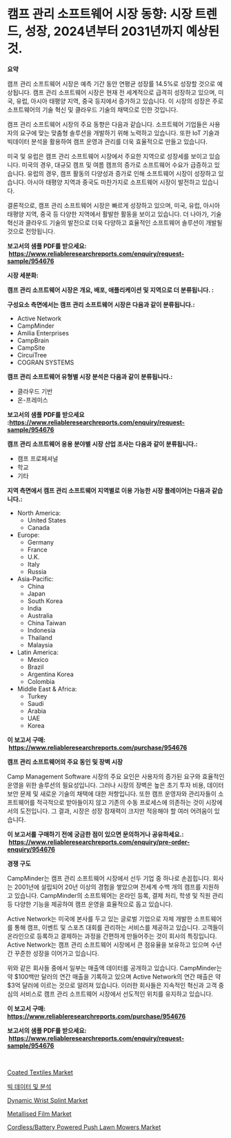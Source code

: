 <p><h1>캠프 관리 소프트웨어 시장 동향: 시장 트렌드, 성장, 2024년부터 2031년까지 예상된 것.</h1></p><p><strong>요약</strong></p>
<p><p>캠프 관리 소프트웨어 시장은 예측 기간 동안 연평균 성장률 14.5%로 성장할 것으로 예상됩니다. 캠프 관리 소프트웨어 시장은 현재 전 세계적으로 급격히 성장하고 있으며, 미국, 유럽, 아시아 태평양 지역, 중국 등지에서 증가하고 있습니다. 이 시장의 성장은 주로 소프트웨어의 기술 혁신 및 클라우드 기술의 채택으로 인한 것입니다.</p><p>캠프 관리 소프트웨어 시장의 주요 동향은 다음과 같습니다. 소프트웨어 기업들은 사용자의 요구에 맞는 맞춤형 솔루션을 개발하기 위해 노력하고 있습니다. 또한 IoT 기술과 빅데이터 분석을 활용하여 캠프 운영과 관리를 더욱 효율적으로 만들고 있습니다.</p><p>미국 및 유럽은 캠프 관리 소프트웨어 시장에서 주요한 지역으로 성장세를 보이고 있습니다. 미국의 경우, 대규모 캠프 및 여름 캠프의 증가로 소프트웨어 수요가 급증하고 있습니다. 유럽의 경우, 캠프 활동의 다양성과 증가로 인해 소프트웨어 시장이 성장하고 있습니다. 아시아 태평양 지역과 중국도 마찬가지로 소프트웨어 시장이 발전하고 있습니다.</p><p>결론적으로, 캠프 관리 소프트웨어 시장은 빠르게 성장하고 있으며, 미국, 유럽, 아시아 태평양 지역, 중국 등 다양한 지역에서 활발한 활동을 보이고 있습니다. 더 나아가, 기술 혁신과 클라우드 기술의 발전으로 더욱 다양하고 효율적인 소프트웨어 솔루션이 개발될 것으로 전망됩니다.</p></p>
<p><strong>보고서의 샘플 PDF를 받으세요: &nbsp;<a href="https://www.reliableresearchreports.com/enquiry/request-sample/954676">https://www.reliableresearchreports.com/enquiry/request-sample/954676</a></strong></p>
<p><strong>시장 세분화:</strong></p>
<p><strong> 캠프 관리 소프트웨어 시장은 개요, 배포, 애플리케이션 및 지역으로 더 분류됩니다. :</strong></p>
<p><strong>구성요소 측면에서는 캠프 관리 소프트웨어 시장은 다음과 같이 분류됩니다.:</strong></p>
<p><ul><li>Active Network</li><li>CampMinder</li><li>Amilia Enterprises</li><li>CampBrain</li><li>CampSite</li><li>CircuiTree</li><li>COGRAN SYSTEMS</li></ul></p>
<p><strong> 캠프 관리 소프트웨어 유형별 시장 분석은 다음과 같이 분류됩니다.:</strong></p>
<p><ul><li>클라우드 기반</li><li>온-프레미스</li></ul></p>
<p><strong>보고서의 샘플 PDF를 받으세요 :<a href="https://www.reliableresearchreports.com/enquiry/request-sample/954676">https://www.reliableresearchreports.com/enquiry/request-sample/954676</a></strong></p>
<p><strong> 캠프 관리 소프트웨어 응용 분야별 시장 산업 조사는 다음과 같이 분류됩니다.:</strong></p>
<p><ul><li>캠프 프로페셔널</li><li>학교</li><li>기타</li></ul></p>
<p><strong>지역 측면에서 캠프 관리 소프트웨어 지역별로 이용 가능한 시장 플레이어는 다음과 같습니다.:</strong></p>
<p><ul>
    <li>
        North America:
        <ul>
            <li>United States</li>
            <li>Canada</li>
        </ul>
    </li>
    <li>
        Europe:
        <ul>
            <li>Germany</li>
            <li>France</li>
            <li>U.K.</li>
            <li>Italy</li>
            <li>Russia</li>
        </ul>
    </li>
    <li>
        Asia-Pacific:
        <ul>
            <li>China</li>
            <li>Japan</li>
            <li>South Korea</li>
            <li>India</li>
            <li>Australia</li>
            <li>China Taiwan</li>
            <li>Indonesia</li>
            <li>Thailand</li>
            <li>Malaysia</li>
        </ul>
    </li>
    <li>
        Latin America:
        <ul>
            <li>Mexico</li>
            <li>Brazil</li>
            <li>Argentina Korea</li>
            <li>Colombia</li>
        </ul>
    </li>
    <li>
        Middle East & Africa:
        <ul>
            <li>Turkey</li>
            <li>Saudi</li>
            <li>Arabia</li>
            <li>UAE</li>
            <li>Korea</li>
        </ul>
    </li>
    </ul></p>
<p><strong>이 보고서 구매: &nbsp;<a href="https://www.reliableresearchreports.com/purchase/954676">https://www.reliableresearchreports.com/purchase/954676</a></strong></p>
<p><strong>캠프 관리 소프트웨어의 주요 동인 및 장벽 시장</strong></p>
<p><p>Camp Management Software 시장의 주요 요인은 사용자의 증가된 요구와 효율적인 운영을 위한 솔루션의 필요성입니다. 그러나 시장의 장벽은 높은 초기 투자 비용, 데이터 보안 문제 및 새로운 기술의 채택에 대한 저항입니다. 또한 캠프 운영자와 관리자들이 소프트웨어를 적극적으로 받아들이지 않고 기존의 수동 프로세스에 의존하는 것이 시장에서의 도전입니다. 그 결과, 시장은 성장 잠재력이 크지만 적응해야 할 여러 어려움이 있습니다.</p></p>
<p><strong>이 보고서를 구매하기 전에 궁금한 점이 있으면 문의하거나 공유하세요.: &nbsp;<a href="https://www.reliableresearchreports.com/enquiry/pre-order-enquiry/954676">https://www.reliableresearchreports.com/enquiry/pre-order-enquiry/954676</a></strong></p>
<p><strong>경쟁 구도</strong></p>
<p><p>CampMinder는 캠프 관리 소프트웨어 시장에서 선두 기업 중 하나로 손꼽힙니다. 회사는 2001년에 설립되어 20년 이상의 경험을 쌓았으며 전세계 수백 개의 캠프를 지원하고 있습니다. CampMinder의 소프트웨어는 온라인 등록, 결제 처리, 학생 및 직원 관리 등 다양한 기능을 제공하여 캠프 운영을 효율적으로 돕고 있습니다.</p><p>Active Network는 미국에 본사를 두고 있는 글로벌 기업으로 자체 개발한 소프트웨어를 통해 캠프, 이벤트 및 스포츠 대회를 관리하는 서비스를 제공하고 있습니다. 고객들이 온라인으로 등록하고 결제하는 과정을 간편하게 만들어주는 것이 회사의 특징입니다. Active Network는 캠프 관리 소프트웨어 시장에서 큰 점유율을 보유하고 있으며 수년간 꾸준한 성장을 이어가고 있습니다.</p><p>위와 같은 회사들 중에서 일부는 매출액 데이터를 공개하고 있습니다. CampMinder는 약 $100백만 달러의 연간 매출을 기록하고 있으며 Active Network의 연간 매출은 약 $3억 달러에 이르는 것으로 알려져 있습니다. 이러한 회사들은 지속적인 혁신과 고객 중심의 서비스로 캠프 관리 소프트웨어 시장에서 선도적인 위치를 유지하고 있습니다.</p></p>
<p><strong>이 보고서 구매: &nbsp; <a href="https://www.reliableresearchreports.com/purchase/954676">https://www.reliableresearchreports.com/purchase/954676</a></strong></p>
<p><strong>보고서의 샘플 PDF를 받으세요: &nbsp;<a href="https://www.reliableresearchreports.com/enquiry/request-sample/954676">https://www.reliableresearchreports.com/enquiry/request-sample/954676</a></strong><strong></strong></p>
<p>&nbsp;</p>
<p><p><a href="https://github.com/gdfhhhj/Market-Research-Report-List-3/blob/main/coated-textiles-market.md">Coated Textiles Market</a></p><p><a href="https://github.com/sougarounis/Market-Research-Report-List-2/blob/main/3490233185246.md">빅 데이터 및 분석</a></p><p><a href="https://view.publitas.com/reportprime-1/dynamic-wrist-splint-market-analysis-examines-its-scope-on-growth-opportunities-and-forecasted-trends-spanning-from-2024-to-2031/">Dynamic Wrist Splint Market</a></p><p><a href="https://issuu.com/reportprime-2/docs/metallised-film-market-size-2030.pptx">Metallised Film Market</a></p><p><a href="https://cedar-agate-3da.notion.site/Cordless-Battery-Powered-Push-Lawn-Mowers-Market-Size-and-Growth-Market-Segmentation-Regional-and--10824fda47ce4148b72039a24bf59b41">Cordless/Battery Powered Push Lawn Mowers Market</a></p></p>